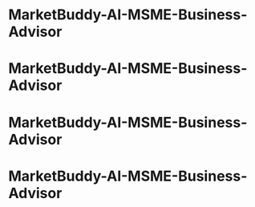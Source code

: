 # MarketBuddy-AI-MSME-Business-Advisor
# MarketBuddy-AI-MSME-Business-Advisor
# MarketBuddy-AI-MSME-Business-Advisor
# MarketBuddy-AI-MSME-Business-Advisor
